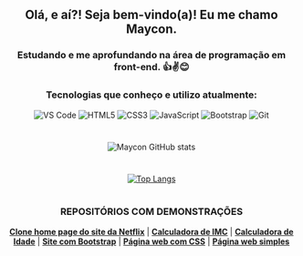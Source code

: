 <div style="text-align:center">
  
  ## Olá, e aí?! Seja bem-vindo(a)! Eu me chamo Maycon.
  
  ### Estudando e me aprofundando na área de programação em front-end. 👍✌😊
  
  ### Tecnologias que conheço e utilizo atualmente:
  
  <div>
    <img src="https://img.shields.io/badge/Visual_Studio_Code-0078D4?style=for-the-badge&logo=visual%20studio%20code&logoColor=white" alt="VS Code">
    <img src="https://img.shields.io/badge/HTML5-E34F26?style=for-the-badge&logo=html5&logoColor=white" alt="HTML5">
    <img src="https://img.shields.io/badge/CSS3-1572B6?style=for-the-badge&logo=css3&logoColor=white" alt="CSS3">
    <img src="https://img.shields.io/badge/JavaScript-F7DF1E?style=for-the-badge&logo=javascript&logoColor=black" alt="JavaScript">
    <img src="https://img.shields.io/badge/Bootstrap-563D7C?style=for-the-badge&logo=bootstrap&logoColor=white" alt="Bootstrap">
    <img src="https://img.shields.io/badge/GIT-E44C30?style=for-the-badge&logo=git&logoColor=white" alt="Git">
  </div>
  
  #
  
  ![Maycon GitHub stats](https://github-readme-stats.vercel.app/api?username=mayconfra&show_icons=true&theme=gruvbox)
  
  #
  
  [![Top Langs](https://github-readme-stats.vercel.app/api/top-langs/?username=mayconfra&layout=compact)](https://github.com/anuraghazra/github-readme-stats)
  
  #
  
</div>

<div style="text-align:center">
  
  ### REPOSITÓRIOS COM DEMONSTRAÇÕES
  
</div>

<div style="text-align:center">  
  <a href="https://github.com/mayconfra/clone-home-page-site-netflix"><b>Clone home page do site da Netflix</b></a> |
  <a href="https://github.com/mayconfra/calculadora-de-imc"><b>Calculadora de IMC</b></a> |
  <a href="https://github.com/mayconfra/calculadora-de-idade"><b>Calculadora de Idade</b></a> |
  <a href="https://github.com/mayconfra/site-com-Bootstrap"><b>Site com Bootstrap</b></a> |
  <a href="https://github.com/mayconfra/pagina-web-com-CSS"><b>Página web com CSS</b></a> |
  <a href="https://github.com/mayconfra/pagina-web-simples"><b>Página web simples</b>
</div>
